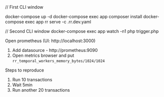 // First CLI window

docker-compose up -d
docker-compose exec app composer install
docker-compose exec app rr serve -c .rr.dev.yaml


// Second CLI window
docker-compose exec app watch -n1 php trigger.php


Open prometheus (UI: http://localhost:3000)
1. Add datasource - http://prometheus:9090
2. Open metrics browser and put `rr_temporal_workers_memory_bytes/1024/1024`


Steps to reproduce
1. Run 10 transactions
2. Wait 5min
3. Run another 20 transactions
